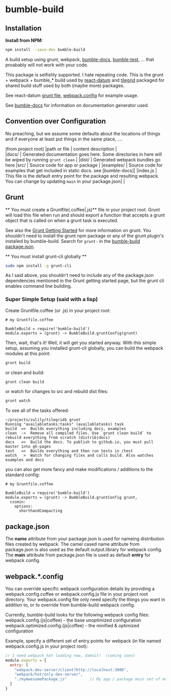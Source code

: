 # bumble-build

## Installation

**Install from NPM:**
```bash
npm install --save-dev bumble-build 
```

A build setup using grunt, webpack, [bumble-docs](https://github.com/littlebee/bumble-docs), [bumble-test](https://github.com/littlebee/bumble-test), ... that proabably will not work with your code.

This package is selfishly supported.  I hate repeating code.  This is the grunt + webpack + bumble_* build used by [react-datum](http://zulily.github.io/react-datum/docs/) and [tilegrid](http://zulily.github.io/tilegrid/docs/) packaged for shared build stuff used by both (maybe more) packages.

See react-datum [grunt file](https://github.com/zulily/react-datum/blob/master/Gruntfile.coffee), [webpack.config](https://github.com/zulily/react-datum/blob/master/webpack.config.coffee) for example usage.

See [bumble-docs](https://github.com/littlebee/bumble-docs) for information on documentation generator used.

## Convention over Configuration

No preaching, but we assume some defaults about the locations of things and if everyone at least put things in the same place, ....

\(from project root\)
|path or file       | content description                                     |         
|docs/      | Generated documentation goes here. Some directories in here will be wiped by running `grunt clean` |
|dist/      | Generated webpack bundles go here
|src/       | Source code for app or package |
|examples/  | Source code for examples that get included in static docs. see [bumble-docs]|
|index.js   | This file is the default entry point for the package and resulting webpack.  You can change by updating `main` in your package.json|
|


## Grunt

** You must create a Gruntfile(.coffee|.js)** file in your project root.  Grunt will load this file when run and should export a function that accepts a grunt object that is called on when a grunt task is executed.

See also the [Grunt Getting Started](http://gruntjs.com/getting-started) for more information on grunt.  You shouldn't need to install the grunt npm package or any of the grunt plugin's installed by bumble-build.  Search for `grunt-` in the [bumble-build package.json](https://github.com/littlebee/bumble-build/blob/master/package.json).

** You must install grunt-cli globally **
```bash
sudo npm install -g grunt-cli
```
As I said above, you shouldn't need to include any of the package.json dependencies mentioned in the Grunt getting started page, but the grunt cli enables command line building.  

### Super Simple Setup (said with a lisp)

Create Gruntfile.coffee (or .js) in your project root:

```coffee-script
# my Gruntfile.coffee

BumbleBuild = require('bumble-build')
module.exports = (grunt) -> BumbleBuild.gruntConfig(grunt)
```

Then, wait, that's it!  Well, it will get you started anyway.  With this simple setup, assuming you installed grunt-cli globally, you can build the webpack modules at this point:

```bash
grunt build
```

or clean and build:

```bash
grunt clean build 
```

or watch for changes to src and rebuild dist files:
```bash
grunt watch
```

To see all of the tasks offered:
```
~/projects/zulily/tilegrid$ grunt
Running "availabletasks:tasks" (availabletasks) task
build  =>  Builds everything including docs, examples
clean  ->  Remove all compiled files. Use `grunt clean build` to rebuild everything from scratch (distrib|docs)
docs   =>  Build the docs. To publish to github.io, you must pull master into gh-pages
test   =>  Builds everything and then run tests in /test
watch   >  Watch for changing files and calls build. Also watches examples and docs
```

you can also get more fancy and make modifications / additions to the standard config:
```coffee-script
# my Gruntfile.coffee

BumbleBuild = require('bumble-build')
module.exports = (grunt) -> BumbleBuild.gruntConfig grunt, 
  cssmin: 
    options: 
      shorthandCompacting
```

## package.json

The **name** attribute from your package.json is used for nameing distribution files created by webpack.  The camel cased name attribute from package.json is also used as the default output.library for webpack config.  The **main** attribute from package.json file is used as default **entry** for webpack config.  

## webpack.\*.config

You can override specific webpack configuration details by providing a webpack.config.coffee or webpack.config.js file in your project root directory.   Your webpack.config file only need specify the things you want in addition to, or to override from bumble-build webpack config.

Currently, bumble-build looks for the following webpack config files:
webpack.config.(js|coffee) - the base unoptimized configuration
webpack.optimized.config.(js|coffee) - the minified & optimized configuration 

Example, specify a different set of entry points for webpack (in file named webpack.config.js in your project root):
```javascript
// I need webpack hot loading now, damnit!  (coming soon)
module.exports = {
  entry: [
    "webpack-dev-server/client?http://localhost:3000",  
    "webpack/hot/only-dev-server",
    "./myAwesomePackage.js"          // My app / package main set of module.exports
  ]
}
```






